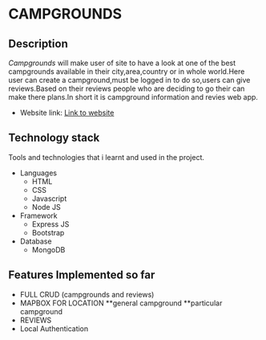 # CAMPGROUNDS 


## Description
*Campgrounds* will make user of site to have a look at one of the best campgrounds available in their city,area,country or in whole world.Here user can create a campground,must be logged in to do so,users can give reviews.Based on their reviews people who are deciding to go their can make there plans.In short it is campground information and revies web app.


* Website link: [Link to website](https://floating-refuge-79312.herokuapp.com/)

## Technology stack

Tools and technologies that i learnt and used in the project.

* Languages
  * HTML
  * CSS
  * Javascript
  * Node JS
* Framework
  * Express JS
  * Bootstrap
* Database
  * MongoDB

## Features Implemented so far
* FULL CRUD (campgrounds and reviews)
* MAPBOX FOR LOCATION 
    **general campground 
    **particular campground
* REVIEWS
* Local Authentication

